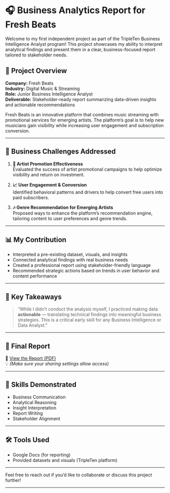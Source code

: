 # 🎧 Business Analytics Report for Fresh Beats

Welcome to my first independent project as part of the TripleTen Business Intelligence Analyst program! This project showcases my ability to interpret analytical findings and present them in a clear, business-focused report tailored to stakeholder needs.

## 📌 Project Overview

**Company:** Fresh Beats  
**Industry:** Digital Music & Streaming  
**Role:** Junior Business Intelligence Analyst   
**Deliverable:** Stakeholder-ready report summarizing data-driven insights and actionable recommendations

Fresh Beats is an innovative platform that combines music streaming with promotional services for emerging artists. The platform’s goal is to help new musicians gain visibility while increasing user engagement and subscription conversion.

---

## 🎯 Business Challenges Addressed

1. **🎤 Artist Promotion Effectiveness**  
   Evaluated the success of artist promotional campaigns to help optimize visibility and return on investment.

2. **📈 User Engagement & Conversion**  
   Identified behavioral patterns and drivers to help convert free users into paid subscribers.

3. **🎶 Genre Recommendation for Emerging Artists**  
   Proposed ways to enhance the platform’s recommendation engine, tailoring content to user preferences and genre trends.

---

## 📊 My Contribution

- Interpreted a pre-existing dataset, visuals, and insights
- Connected analytical findings with real business needs
- Created a professional report using stakeholder-friendly language
- Recommended strategic actions based on trends in user behavior and content performance

---

## 📝 Key Takeaways

> “While I didn’t conduct the analysis myself, I practiced making data **actionable** — translating technical findings into meaningful business strategies. This is a critical early skill for any Business Intelligence or Data Analyst.”

---

## 📄 Final Report

📂 [View the Report (PDF)](link-to-your-report-here)  
💡 *(Make sure your sharing settings allow access)*

---

## 🚀 Skills Demonstrated

- Business Communication
- Analytical Reasoning
- Insight Interpretation
- Report Writing
- Stakeholder Alignment

---

## 🛠 Tools Used

- Google Docs (for reporting)
- Provided datasets and visuals (TripleTen platform)

---

Feel free to reach out if you’d like to collaborate or discuss this project further!

---
